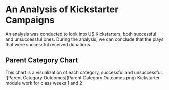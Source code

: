 # An Analysis of Kickstarter Campaigns
An analysis was conducted to look into US Kickstarters, both successful and unsuccessful ones. During the analysis, we can conclude that the plays that were successful received donations.
## Parent Category Chart
This chart is a visualization of each category, successful and unsuccessful.
![Parent Category Outcomes](Parent Category Outcomes.png)
Kickstarter module work for class weeks 1 and 2
